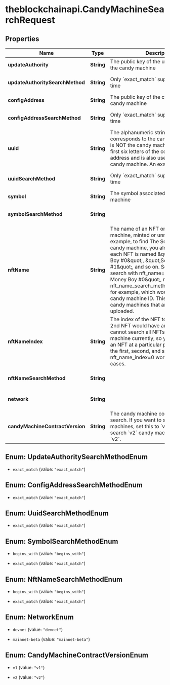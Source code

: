 # theblockchainapi.CandyMachineSearchRequest

## Properties

Name | Type | Description | Notes
------------ | ------------- | ------------- | -------------
**updateAuthority** | **String** | The public key of the update authority of the candy machine | [optional] 
**updateAuthoritySearchMethod** | **String** | Only &#x60;exact_match&#x60; supported at this time | [optional] [default to &#39;exact_match&#39;]
**configAddress** | **String** | The public key of the configuration of the candy machine | [optional] 
**configAddressSearchMethod** | **String** | Only &#x60;exact_match&#x60; supported at this time | [optional] [default to &#39;exact_match&#39;]
**uuid** | **String** | The alphanumeric string of length six that corresponds to the candy machine. This is NOT the candy machine ID.  This is the first six letters of the configuration address and is also used to identify the candy machine. An example is &#x60;4zKV6i&#x60;.  | [optional] 
**uuidSearchMethod** | **String** | Only &#x60;exact_match&#x60; supported at this time | [optional] [default to &#39;exact_match&#39;]
**symbol** | **String** | The symbol associated with the candy machine | [optional] 
**symbolSearchMethod** | **String** |  | [optional] [default to &#39;exact_match&#39;]
**nftName** | **String** | The name of an NFT on the candy machine, minted or unminted. For example, to find The Solana Money Boys candy machine, you already know that each NFT is named \&quot;Solana Money Boy #0\&quot;, \&quot;Solana Money Boy #1\&quot;, and so on. So you could search with  nft_name&#x3D;\&quot;Solana Money Boy #0\&quot;, nft_name_index&#x3D;0, nft_name_search_method&#x3D;&#39;exact_match&#39;, for example, which would return the candy machine ID. This also works with candy machines that are not live but are uploaded.  | [optional] 
**nftNameIndex** | **String** | The index of the NFT to check, e.g., the 2nd NFT would have an index of 1. We cannot search all NFTs on a candy machine currently, so you must search an NFT at a particular position, such as the first, second, and so on. In general, nft_name_index&#x3D;0 works for most use cases.  | [optional] [default to &#39;0&#39;]
**nftNameSearchMethod** | **String** |  | [optional] [default to &#39;exact_match&#39;]
**network** | **String** |  | [optional] [default to &#39;devnet&#39;]
**candyMachineContractVersion** | **String** | The candy machine contract you want to search.  If you want to search &#x60;v1&#x60; candy machines, set this to &#x60;v1&#x60;. If you want to search &#x60;v2&#x60; candy machines. set this to &#x60;v2&#x60;.  | [optional] [default to &#39;v1&#39;]



## Enum: UpdateAuthoritySearchMethodEnum


* `exact_match` (value: `"exact_match"`)





## Enum: ConfigAddressSearchMethodEnum


* `exact_match` (value: `"exact_match"`)





## Enum: UuidSearchMethodEnum


* `exact_match` (value: `"exact_match"`)





## Enum: SymbolSearchMethodEnum


* `begins_with` (value: `"begins_with"`)

* `exact_match` (value: `"exact_match"`)





## Enum: NftNameSearchMethodEnum


* `begins_with` (value: `"begins_with"`)

* `exact_match` (value: `"exact_match"`)





## Enum: NetworkEnum


* `devnet` (value: `"devnet"`)

* `mainnet-beta` (value: `"mainnet-beta"`)





## Enum: CandyMachineContractVersionEnum


* `v1` (value: `"v1"`)

* `v2` (value: `"v2"`)




